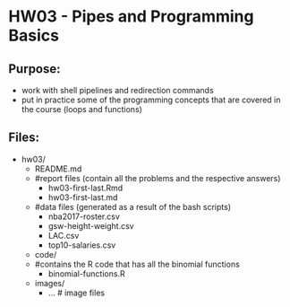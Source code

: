 # HW03 - Pipes and Programming Basics

## Purpose:
* work with shell pipelines and redirection commands
* put in practice some of the programming concepts that are covered in the course (loops and functions)

## Files:
* hw03/
    * README.md
    * #report files (contain all the problems and the respective answers)
        * hw03-first-last.Rmd
        * hw03-first-last.md
    * #data files (generated as a result of the bash scripts)
        * nba2017-roster.csv
        * gsw-height-weight.csv
        * LAC.csv
        * top10-salaries.csv
    *  code/
    * #contains the R code that has all the binomial functions
        * binomial-functions.R
    * images/
        *  ... # image files
